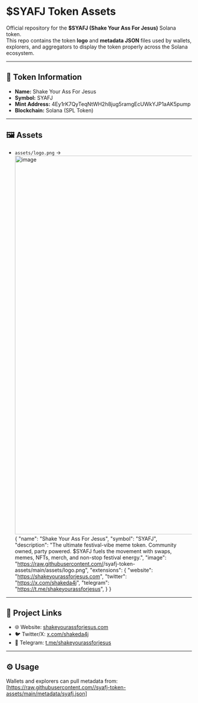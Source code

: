 # $SYAFJ Token Assets

Official repository for the **$SYAFJ (Shake Your Ass For Jesus)** Solana token.  
This repo contains the token **logo** and **metadata JSON** files used by wallets, explorers, and aggregators to display the token properly across the Solana ecosystem.

---

## 📌 Token Information
- **Name:** Shake Your Ass For Jesus
- **Symbol:** SYAFJ
- **Mint Address:** 4Ey1rK7QyTeqNtWH2h8jug5ramgEcUWkYJP1aAK5pump
- **Blockchain:** Solana (SPL Token)

---

## 🖼️ Assets
- `assets/logo.png` → <img width="1024" height="1024" alt="image" src="https://github.com/user-attachments/assets/1de1cf7a-63a6-4eb3-a117-3bcb215cba5a" />
  {
  "name": "Shake Your Ass For Jesus",
  "symbol": "SYAFJ",
  "description": "The ultimate festival-vibe meme token. Community owned, party powered. $SYAFJ fuels the movement with swaps, memes, NFTs, merch, and non-stop festival energy.",
  "image": "https://raw.githubusercontent.com/<your-username>/syafj-token-assets/main/assets/logo.png",
  "extensions": {
    "website": "https://shakeyourassforjesus.com",
    "twitter": "https://x.com/shakeda4j",
    "telegram": "https://t.me/shakeyourassforjesus",
  }
}  

---

## 🔗 Project Links
- 🌐 Website: [shakeyourassforjesus.com](https://shakeyourassforjesus.com)  
- 🐦 Twitter/X: [x.com/shakeda4j](https://x.com/shakeda4j)  
- 💬 Telegram: [t.me/shakeyourassforjesus](https://t.me/shakeyourassforjesus)  
  

---

## ⚙️ Usage
Wallets and explorers can pull metadata from: [https://raw.githubusercontent.com//syafj-token-assets/main/metadata/syafj.json]
